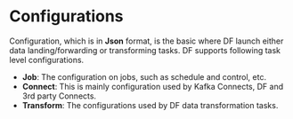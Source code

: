 # Configurations
Configuration, which is in **Json** format, is the basic where DF launch either data landing/forwarding or transforming tasks. DF supports following task level configurations.

* **Job**: The configuration on jobs, such as schedule and control, etc.
* **Connect**: This is mainly configuration used by Kafka Connects, DF and 3rd party Connects.
* **Transform**: The configurations used by DF data transformation tasks.


